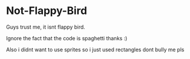 # Not-Flappy-Bird

Guys trust me, it isnt flappy bird.

Ignore the fact that the code is spaghetti thanks :)

Also i didnt want to use sprites so i just used rectangles dont bully me pls
